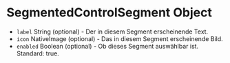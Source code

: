 # SegmentedControlSegment Object

* `label` String (optional) - Der in diesem Segment erscheinende Text.
* `icon` NativeImage (optional) - Das in diesem Segment erscheinende Bild.
* `enabled` Boolean (optional) - Ob dieses Segment auswählbar ist. Standard: true.
